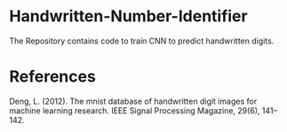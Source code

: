 # Handwritten-Number-Identifier
The Repository contains code to train CNN to predict handwritten digits.

# References
Deng, L. (2012). The mnist database of handwritten digit images for machine learning research. IEEE Signal Processing Magazine, 29(6), 141–142.
